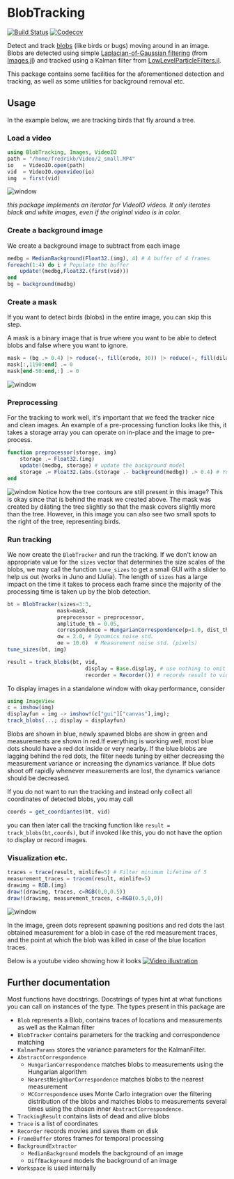 # BlobTracking

[![Build Status](https://travis-ci.org/baggepinnen/BlobTracking.jl.svg?branch=master)](https://travis-ci.org/baggepinnen/BlobTracking.jl)
[![Codecov](https://codecov.io/gh/baggepinnen/BlobTracking.jl/branch/master/graph/badge.svg)](https://codecov.io/gh/baggepinnen/BlobTracking.jl)


Detect and track [blobs](https://en.wikipedia.org/wiki/Blob_detection) (like birds or bugs) moving around in an image. Blobs are detected using simple [Laplacian-of-Gaussian filtering](https://en.wikipedia.org/wiki/Blob_detection) (from [Images.jl](https://juliaimages.org/latest/function_reference/#Images.blob_LoG)) and tracked using a Kalman filter from [LowLevelParticleFilters.jl](https://github.com/baggepinnen/LowLevelParticleFilters.jl).

This package contains some facilities for the aforementioned detection and tracking, as well as some utilities for background removal etc.



## Usage
In the example below, we are tracking birds that fly around a tree.

### Load a video
```julia
using BlobTracking, Images, VideoIO
path = "/home/fredrikb/Video/2_small.MP4"
io   = VideoIO.open(path)
vid  = VideoIO.openvideo(io)
img  = first(vid)
```
![window](figs/img.jpg)

*this package implements an iterator for VideoIO videos. It only iterates black and white images, even if the original video is in color.*

### Create a background image
We create a background image to subtract from each image
```julia
medbg = MedianBackground(Float32.(img), 4) # A buffer of 4 frames
foreach(1:4) do i # Populate the buffer
    update!(medbg,Float32.(first(vid)))
end
bg = background(medbg)
```


### Create a mask
If you want to detect birds (blobs) in the entire image, you can skip this step.

A mask is a binary image that is true where you want to be able to detect blobs and false where you want to ignore.
```julia
mask = (bg .> 0.4) |> reduce(∘, fill(erode, 30)) |> reduce(∘, fill(dilate, 20))
mask[:,1190:end] .= 0
mask[end-50:end,:] .= 0
```
![window](figs/mask.png)

### Preprocessing
For the tracking to work well, it's important that we feed the tracker nice and clean images. An example of a pre-processing function looks like this, it takes a storage array you can operate on in-place and the image to pre-process.
```julia
function preprocessor(storage, img)
    storage .= Float32.(img)
    update!(medbg, storage) # update the background model
    storage .= Float32.(abs.(storage .- background(medbg)) .> 0.4) # You can save some computation by not calculating a new background image every sample
end
```
![window](figs/pre.png)
Notice how the tree contours are still present in this image? This is okay since that is behind the mask we created above. The mask was created by dilating the tree slightly so that the mask covers slightly more than the tree. However, in this image you can also see two small spots to the right of the tree, representing birds.

### Run tracking
We now create the `BlobTracker` and run the tracking. If we don't know an appropriate value for the `sizes` vector that determines the size scales of the blobs, we may call the function `tune_sizes` to get a small GUI with a slider to help us out (works in Juno and IJulia). The length of `sizes` has a large impact on the time it takes to process each frame since the majority of the processing time is taken up by the blob detection.
```julia
bt = BlobTracker(sizes=3:3,
                mask=mask,
                preprocessor = preprocessor,
                amplitude_th = 0.05,
                correspondence = HungarianCorrespondence(p=1.0, dist_th=2), # dist_th is the number of sigmas away from a predicted location a measurement is accepted.
                σw = 2.0, # Dynamics noise std.
                σe = 10.0)  # Measurement noise std. (pixels)
tune_sizes(bt, img)

result = track_blobs(bt, vid,
                         display = Base.display, # use nothing to omit displaying.
                         recorder = Recorder()) # records result to video on disk
```
To display images in a standalone window with okay performance, consider
```julia
using ImageView
c = imshow(img)
displayfun = img -> imshow!(c["gui"]["canvas"],img);
track_blobs(...; display = displayfun)
```
Blobs are shown in blue, newly spawned blobs are show in green and measurements are shown in red.If everything is working well, most blue dots should have a red dot inside or very nearby. If the blue blobs are lagging behind the red dots, the filter needs tuning by either decreasing the measurement variance or increasing the dynamics variance. If blue dots shoot off rapidly whenever measurements are lost, the dynamics variance should be decreased.

If you do not want to run the tracking and instead only collect all coordinates of detected blobs, you may call
```julia
coords = get_coordiantes(bt, vid)
```
you can then later call the tracking function like `result = track_blobs(bt,coords)`, but if invoked like this, you do not have the option to display or record images.


### Visualization etc.

```julia
traces = trace(result, minlife=5) # Filter minimum lifetime of 5
measurement_traces = tracem(result, minlife=5)
drawimg = RGB.(img)
draw!(drawimg, traces, c=RGB(0,0,0.5))
draw!(drawimg, measurement_traces, c=RGB(0.5,0,0))
```
![window](figs/traces.jpg)

In the image, green dots represent spawning positions and red dots the last obtained measurement for a blob in case of the red measurement traces, and the point at which the blob was killed in case of the blue location traces.

Below is a youtube video showing how it looks
[![Video illustration](https://img.youtube.com/vi/uKAURHYEWRs/0.jpg)](https://www.youtube.com/watch?v=uKAURHYEWRs)

## Further documentation
Most functions have docstrings. Docstrings of types hint at what functions you can call on instances of the type. The types present in this package are
- `Blob` represents a Blob, contains traces of locations and measurements as well as the Kalman filter
- `BlobTracker` contains parameters for the tracking and correspondence matching
- `KalmanParams` stores the variance parameters for the KalmanFilter.
- `AbstractCorrespondence`
    - `HungarianCorrespondence` matches blobs to measurements using the Hungarian algorithm
    - `NearestNeighborCorrespondence` matches blobs to the nearest measurement
    - `MCCorrespondence` uses Monte Carlo integration over the filtering distribution of the blobs and matches blobs to measurements several times using the chosen inner `AbstractCorrespondence`.
- `TrackingResult` contains lists of dead and alive blobs
- `Trace` is a list of coordinates
- `Recorder` records movies and saves them on disk
- `FrameBuffer` stores frames for temporal processing
- `BackgroundExtractor`
    - `MedianBackground` models the background of an image
    - `DiffBackground` models the background of an image
- `Workspace` is used internally
